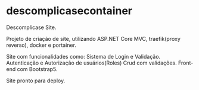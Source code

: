 # descomplicasecontainer


Descomplicase Site.

Projeto de criação de site, utilizando ASP.NET Core MVC, traefik(proxy reverso), docker e portainer.

Site com funcionalidades como:
Sistema de Login e Validação.
Autenticação e Autorização de usuários(Roles)
Crud com validações.
Front-end com Bootstrap5.

Site pronto para deploy.

